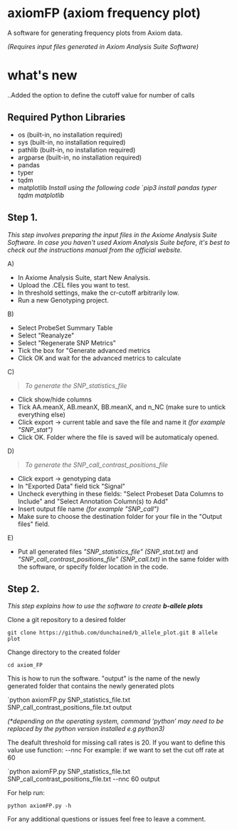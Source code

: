 # axiomFP (axiom frequency plot)
A software for generating frequency plots from Axiom data.

_(Requires input files generated in Axiom Analysis Suite Software)_

# what's new
..Added the option to define the cutoff value for number of calls

## Required Python Libraries 
* os (built-in, no installation required) 
* sys (built-in, no installation required) 
* pathlib (built-in, no installation required)
* argparse (built-in, no installation required)
* pandas
* typer
* tqdm
*  matplotlib
_Install using the following code_
`_pip3 install pandas typer tqdm matplotlib_

## Step 1. 
_This step involves preparing the input files in the Axiome Analysis Suite  Software._
_In case you haven't used Axiom Analysis Suite before, it's best to check out the instructions manual from the official website._

A)

* In Axiome Analysis Suite, start New Analysis.
* Upload the .CEL files you want to test.
* In threshold settings, make the cr-cutoff arbitrarily low.
* Run a new Genotyping project.

B)

* Select ProbeSet Summary Table
* Select "Reanalyze"
* Select "Regenerate SNP Metrics"
* Tick the box for "Generate advanced metrics
* Click OK and wait for the advanced metrics to calculate

C)
> _To generate the SNP_statistics_file_
> 
* Click show/hide columns
* Tick AA.meanX, AB.meanX, BB.meanX, and n_NC (make sure to untick everything else)
* Click export -> current table and save the file and name it _(for example "SNP_stat")_
*  Click OK. Folder where the file is saved will be automaticaly opened. 

D) 
> _To generate the SNP_call_contrast_positions_file_
> 
* Click export -> genotyping data
* In "Exported Data" field tick "Signal"
* Uncheck everything in these fields: "Select Probeset Data Columns to Include" and "Select Annotation Column(s) to Add" 
* Insert output file name _(for example "SNP_call")_
* Make sure to choose the destination folder for your file in the "Output files" field.

E) 

* Put all generated files _"SNP_statistics_file"_ _(SNP_stat.txt)_ and _"SNP_call_contrast_positions_file"_ _(SNP_call.txt)_ in the same folder with the software, or specify folder location in the code.

## Step 2. 
_This step explains how to use the software to create **b-allele plots**_

Clone a git repository to a desired folder 

`git clone https://github.com/dunchained/b_allele_plot.git B allele plot`

Change directory to the created folder
 
`cd axiom_FP`

This is how to run the software. "output" is the name of the newly generated folder that contains the newly generated plots

`python axiomFP.py SNP_statistics_file.txt SNP_call_contrast_positions_file.txt output 

_(*depending on the operating system, command ‘python’ may need to be replaced by the python version installed e.g python3)_

The deafult threshold for missing call rates is 20. If you want to define this value use function: --nnc
For example: if we want to set the cut off rate at 60 

`python axiomFP.py SNP_statistics_file.txt SNP_call_contrast_positions_file.txt --nnc 60 output

For help run:

`python axiomFP.py -h`

For any additional questions or issues feel free to leave a comment.
